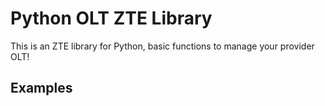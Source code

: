 # Python OLT ZTE Library
This is an ZTE library for Python, basic functions to manage your provider OLT!


## Examples
```python

```

